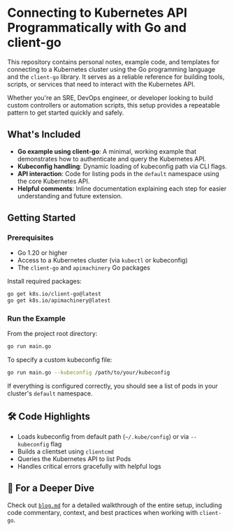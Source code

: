 # Connecting to Kubernetes API Programmatically with Go and client-go

This repository contains personal notes, example code, and templates for connecting to a Kubernetes cluster using the Go programming language and the `client-go` library. It serves as a reliable reference for building tools, scripts, or services that need to interact with the Kubernetes API.

Whether you're an SRE, DevOps engineer, or developer looking to build custom controllers or automation scripts, this setup provides a repeatable pattern to get started quickly and safely.

## What's Included

- **Go example using client-go**: A minimal, working example that demonstrates how to authenticate and query the Kubernetes API.
- **Kubeconfig handling**: Dynamic loading of kubeconfig path via CLI flags.
- **API interaction**: Code for listing pods in the `default` namespace using the core Kubernetes API.
- **Helpful comments**: Inline documentation explaining each step for easier understanding and future extension.


## Getting Started

### Prerequisites

- Go 1.20 or higher
- Access to a Kubernetes cluster (via `kubectl` or kubeconfig)
- The `client-go` and `apimachinery` Go packages

Install required packages:

```bash
go get k8s.io/client-go@latest
go get k8s.io/apimachinery@latest
```

### Run the Example

From the project root directory:

```bash
go run main.go
```

To specify a custom kubeconfig file:

```bash
go run main.go --kubeconfig /path/to/your/kubeconfig
```

If everything is configured correctly, you should see a list of pods in your cluster's `default` namespace.

## 🛠️ Code Highlights

- Loads kubeconfig from default path (`~/.kube/config`) or via `--kubeconfig` flag
- Builds a clientset using `clientcmd`
- Queries the Kubernetes API to list Pods
- Handles critical errors gracefully with helpful logs

## 📖 For a Deeper Dive

Check out [`blog.md`](./blog.md) for a detailed walkthrough of the entire setup, including code commentary, context, and best practices when working with `client-go`.
